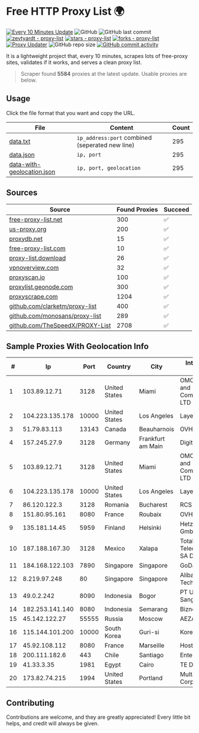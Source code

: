 
# Free HTTP Proxy List 🌍

[![Every 10 Minutes Update](https://github.com/mertguvencli/http-proxy-list/actions/workflows/main.yml/badge.svg?branch=main)](https://github.com/mertguvencli/http-proxy-list/actions/workflows/main.yml)
![GitHub](https://img.shields.io/github/license/mertguvencli/http-proxy-list)
![GitHub last commit](https://img.shields.io/github/last-commit/mertguvencli/http-proxy-list)
[![zevtyardt - proxy-list](https://img.shields.io/static/v1?label=zevtyardt&message=proxy-list&color=blue&logo=github)](https://github.com/zevtyardt/proxy-list "Go to GitHub repo")
[![stars - proxy-list](https://img.shields.io/github/stars/zevtyardt/proxy-list?style=social)](https://github.com/zevtyardt/proxy-list)
[![forks - proxy-list](https://img.shields.io/github/forks/zevtyardt/proxy-list?style=social)](https://github.com/zevtyardt/proxy-list)
[![Proxy Updater](https://github.com/zevtyardt/proxy-list/workflows/Proxy%20Updater/badge.svg)](https://github.com/zevtyardt/proxy-list/actions?query=workflow:"Proxy+Updater")
![GitHub repo size](https://img.shields.io/github/repo-size/zevtyardt/proxy-list)
[![GitHub commit activity](https://img.shields.io/github/commit-activity/m/zevtyardt/proxy-list?logo=commits)](https://github.com/zevtyardt/proxy-list/commits/main)

It is a lightweight project that, every 10 minutes, scrapes lots of free-proxy sites, validates if it works, and serves a clean proxy list.

> Scraper found **5584** proxies at the latest update. Usable proxies are below.

## Usage

Click the file format that you want and copy the URL.

|File|Content|Count|
|----|-------|-----|
|[data.txt](https://raw.githubusercontent.com/mertguvencli/http-proxy-list/main/proxy-list/data.txt)|`ip_address:port` combined (seperated new line)|295|
|[data.json](https://raw.githubusercontent.com/mertguvencli/http-proxy-list/main/proxy-list/data.json)|`ip, port`|295|
|[data-with-geolocation.json](https://raw.githubusercontent.com/mertguvencli/http-proxy-list/main/proxy-list/data-with-geolocation.json)|`ip, port, geolocation`|295|

## Sources

|Source|Found Proxies|Succeed|
|------|-------------|-------|
|[free-proxy-list.net](https://free-proxy-list.net)|300|✅|
|[us-proxy.org](https://www.us-proxy.org)|200|✅|
|[proxydb.net](http://proxydb.net)|15|✅|
|[free-proxy-list.com](https://free-proxy-list.com/?page=&port=&type%5B%5D=http&type%5B%5D=https&up_time=0&search=Search)|10|✅|
|[proxy-list.download](https://www.proxy-list.download/HTTP)|26|✅|
|[vpnoverview.com](https://vpnoverview.com/privacy/anonymous-browsing/free-proxy-servers)|32|✅|
|[proxyscan.io](https://www.proxyscan.io)|100|✅|
|[proxylist.geonode.com](https://proxylist.geonode.com/api/proxy-list?limit=300&page=1&sort_by=lastChecked&sort_type=desc&protocols=http,https)|300|✅|
|[proxyscrape.com](https://api.proxyscrape.com/v2/?request=displayproxies&protocol=http&timeout=10000&country=all&ssl=all&anonymity=all)|1204|✅|
|[github.com/clarketm/proxy-list](https://raw.githubusercontent.com/clarketm/proxy-list/master/proxy-list-raw.txt)|400|✅|
|[github.com/monosans/proxy-list](https://raw.githubusercontent.com/monosans/proxy-list/main/proxies/http.txt)|289|✅|
|[github.com/TheSpeedX/PROXY-List](https://raw.githubusercontent.com/TheSpeedX/PROXY-List/master/http.txt)|2708|✅|


## Sample Proxies With Geolocation Info

|#|Ip|Port|Country|City|Internet Service Provider|
|-|--|----|-------|----|-------------------------|
|1|103.89.12.71|3128|United States|Miami|OMC Computers and Communications LTD|
|2|104.223.135.178|10000|United States|Los Angeles|LayerHost|
|3|51.79.83.113|13143|Canada|Beauharnois|OVH SAS|
|4|157.245.27.9|3128|Germany|Frankfurt am Main|DigitalOcean, LLC|
|5|103.89.12.71|3128|United States|Miami|OMC Computers and Communications LTD|
|6|104.223.135.178|10000|United States|Los Angeles|LayerHost|
|7|86.120.122.3|3128|Romania|Bucharest|RCS & RDS|
|8|151.80.95.161|8080|France|Roubaix|OVH SAS|
|9|135.181.14.45|5959|Finland|Helsinki|Hetzner Online GmbH|
|10|187.188.167.30|3128|Mexico|Xalapa|Total Play Telecomunicaciones SA De CV|
|11|184.168.122.103|7890|Singapore|Singapore|GoDaddy.com, LLC|
|12|8.219.97.248|80|Singapore|Singapore|Alibaba (US) Technology Co., Ltd.|
|13|49.0.2.242|8090|Indonesia|Bogor|PT Usaha Adi Sanggoro|
|14|182.253.141.140|8080|Indonesia|Semarang|Biznet Networks|
|15|45.142.122.27|55555|Russia|Moscow|AEZA GROUP Ltd|
|16|115.144.101.200|10000|South Korea|Guri-si|Korea Telecom|
|17|45.92.108.112|8080|France|Marseille|Hosteur SAS|
|18|200.111.182.6|443|Chile|Santiago|Entel Chile S.A.|
|19|41.33.3.35|1981|Egypt|Cairo|TE Data|
|20|173.82.74.215|1994|United States|Portland|Multacom Corporation|



## Contributing

Contributions are welcome, and they are greatly appreciated! Every
little bit helps, and credit will always be given.


